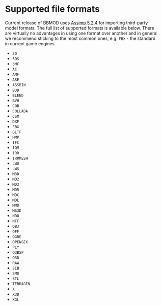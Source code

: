 # Supported file formats
Current release of BBMOD uses [Assimp 5.2.4](https://github.com/assimp/assimp/releases/tag/v5.2.4) for importing third-party model formats. The full list of supported formats is available below. There are virtually no advantages in using one format over another and in general we recommend sticking to the most common ones, e.g. `FBX` - the standard in current game engines.

* `3D`
* `3DS`
* `3MF`
* `AC`
* `AMF`
* `ASE`
* `ASSBIN`
* `B3D`
* `BLEND`
* `BVH`
* `COB`
* `COLLADA`
* `CSM`
* `DXF`
* `FBX`
* `GLTF`
* `HMP`
* `IFC`
* `IQM`
* `IRR`
* `IRRMESH`
* `LWO`
* `LWS`
* `M3D`
* `MD2`
* `MD3`
* `MD5`
* `MDC`
* `MDL`
* `MMD`
* `MS3D`
* `NDO`
* `NFF`
* `OBJ`
* `OFF`
* `OGRE`
* `OPENGEX`
* `PLY`
* `Q3BSP`
* `Q3D`
* `RAW`
* `SIB`
* `SMD`
* `STL`
* `TERRAGEN`
* `X`
* `X3D`
* `XGL`
